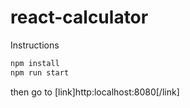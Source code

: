 # react-calculator

Instructions 

```javascript
npm install
npm run start
```

then go to [link]http:localhost:8080[/link]

